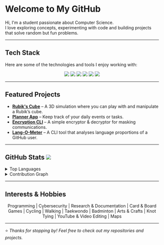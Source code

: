# Welcome to My GitHub  

Hi, I'm a student passionate about Computer Science.  
I love exploring concepts, experimenting with code and building projects that solve random but fun problems.  

---

## Tech Stack  

Here are some of the technologies and tools I enjoy working with:  

<p align="center">
  <img src="https://img.shields.io/badge/-Python-3776AB?style=for-the-badge&logo=python&logoColor=white" />
  <img src="https://img.shields.io/badge/-C++-00599C?style=for-the-badge&logo=cplusplus&logoColor=white" />
  <img src="https://img.shields.io/badge/-HTML5-E34F26?style=for-the-badge&logo=html5&logoColor=white" />
  <img src="https://img.shields.io/badge/-CSS3-1572B6?style=for-the-badge&logo=css3&logoColor=white" />
  <img src="https://img.shields.io/badge/-Pseudocode-808080?style=for-the-badge&logo=codepen&logoColor=white" />
  <img src="https://img.shields.io/badge/-LaTeX-008080?style=for-the-badge&logo=latex&logoColor=white" />
</p>

---

## Featured Projects  

- **[Rubik's Cube](https://official-user-shabab.github.io/Rubix-Cube/)** – A 3D simulation where you can play with and manipulate a Rubik’s cube.  
- **[Planner App](https://github.com/Official-User-Shabab/Basic-Planner-App)** – Keep track of your daily events or tasks.  
- **[Encryption CLI](https://github.com/Official-User-Shabab/Encode-Decode-1)** – A simple encryptor & decryptor for masking communications.  
- **[Lang-O-Meter](https://github.com/Official-User-Shabab/Lang-O-Meter)** – A CLI tool that analyses language proportions of a GitHub user.

---

## GitHub Stats  <img src="https://visitor-badge.laobi.icu/badge?page_id=Official-User-Shabab&style=flat-square&label=Profile+Views&color=blue" />

<details>
  <summary>Top Languages</summary>
  <p align="center">
    <img src="https://github-readme-stats-nine-amber-67.vercel.app/api/top-langs/?username=Official-User-Shabab&layout=compact&theme=radical" />
  </p>
</details>

<details>
  <summary>Contribution Graph</summary>
  <p align="center">
    <img src="https://github-readme-activity-graph.vercel.app/graph?username=Official-User-Shabab&theme=react-dark" />
  </p>
</details>

---

## Interests & Hobbies

<p align="center">
Programming | Cybersecurity | Research & Documentation | Card & Board Games | Cycling | Walking | Taekwondo | Badminton | Arts & Crafts | Knot Tying | YouTube & Video Editing | Maps
</p>

---

⭐️ *Thanks for stopping by! Feel free to check out my repositories and projects.*
